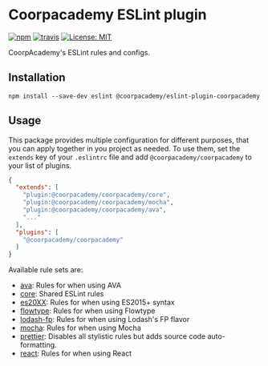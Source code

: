 # Coorpacademy ESLint plugin

[![npm](https://img.shields.io/npm/v/@coorpacademy/eslint-plugin-coorpacademy.svg)](https://www.npmjs.com/package/@coorpacademy/eslint-plugin-coorpacademy)
[![travis](https://api.travis-ci.com/CoorpAcademy/eslint-plugin-coorpacademy.svg)](https://travis-ci.com/CoorpAcademy/eslint-plugin-coorpacademy)
[![License: MIT](https://img.shields.io/badge/License-MIT-blue.svg)](https://opensource.org/licenses/MIT)

CoorpAcademy's ESLint rules and configs.

## Installation

```console
npm install --save-dev eslint @coorpacademy/eslint-plugin-coorpacademy
```

## Usage

This package provides multiple configuration for different purposes, that you can apply together in you project as needed. To use them, set the `extends` key of your `.eslintrc` file and add `@coorpacademy/coorpacademy` to your list of plugins.

```json
{
  "extends": [
    "plugin:@coorpacademy/coorpacademy/core",
    "plugin:@coorpacademy/coorpacademy/mocha",
    "plugin:@coorpacademy/coorpacademy/ava",
    "..."
  ],
  "plugins": [
    "@coorpacademy/coorpacademy"
  ]
}
```

Available rule sets are:
- [ava](./config/ava.js): Rules for when using AVA
- [core](./config/core.js): Shared ESLint rules
- [es20XX](./config/es20XX.js): Rules for when using ES2015+ syntax
- [flowtype](./config/flowtype.js): Rules for when using Flowtype
- [lodash-fp](./config/lodash-fp.js): Rules for when using Lodash's FP flavor
- [mocha](./config/mocha.js): Rules for when using Mocha
- [prettier](./config/prettier.js): Disables all stylistic rules but adds source code auto-formatting.
- [react](./config/react.js): Rules for when using React
